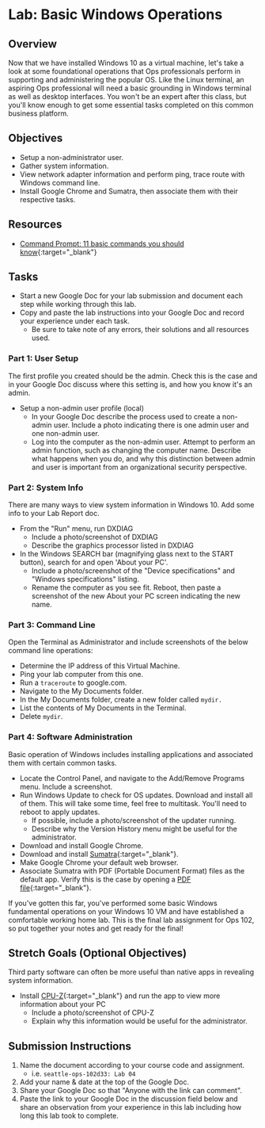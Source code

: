 # Lab: Basic Windows Operations

## Overview

Now that we have installed Windows 10 as a virtual machine, let's take a look at some foundational operations that Ops professionals perform in supporting and administering the popular OS. Like the Linux terminal, an aspiring Ops professional will need a basic grounding in Windows terminal as well as desktop interfaces. You won't be an expert after this class, but you'll know enough to get some essential tasks completed on this common business platform.

## Objectives

- Setup a non-administrator user.
- Gather system information.
- View network adapter information and perform ping, trace route with Windows command line.
- Install Google Chrome and Sumatra, then associate them with their respective tasks.

## Resources

- [Command Prompt: 11 basic commands you should know](https://www.digitalcitizen.life/command-prompt-how-use-basic-commands/){:target="_blank"}

## Tasks

- Start a new Google Doc for your lab submission and document each step while working through this lab.
- Copy and paste the lab instructions into your Google Doc and record your experience under each task.
  - Be sure to take note of any errors, their solutions and all resources used.

### Part 1: User Setup

The first profile you created should be the admin. Check this is the case and in your Google Doc discuss where this setting is, and how you know it's an admin.
- Setup a non-admin user profile (local)
  - In your Google Doc describe the process used to create a non-admin user. Include a photo indicating there is one admin user and one non-admin user.
  - Log into the computer as the non-admin user. Attempt to perform an admin function, such as changing the computer name. Describe what happens when you do, and why this distinction between admin and user is important from an organizational security perspective.

### Part 2: System Info

There are many ways to view system information in Windows 10. Add some info to your Lab Report doc.
  - From the "Run" menu, run DXDIAG
    - Include a photo/screenshot of DXDIAG
    - Describe the graphics processor listed in DXDIAG
  - In the Windows SEARCH bar (magnifying glass next to the START button), search for and open 'About your PC'.
    - Include a photo/screenshot of the "Device specifications" and "Windows specifications" listing.
    - Rename the computer as you see fit. Reboot, then paste a screenshot of the new About your PC screen indicating the new name.

### Part 3: Command Line

Open the Terminal as Administrator and include screenshots of the below command line operations:
- Determine the IP address of this Virtual Machine.
- Ping your lab computer from this one.
- Run a `traceroute` to google.com.
- Navigate to the My Documents folder.
- In the My Documents folder, create a new folder called `mydir.`
- List the contents of My Documents in the Terminal.
- Delete `mydir`.

### Part 4: Software Administration

Basic operation of Windows includes installing applications and associated them with certain common tasks.
- Locate the Control Panel, and navigate to the Add/Remove Programs menu. Include a screenshot.
- Run Windows Update to check for OS updates. Download and install all of them. This will take some time, feel free to multitask. You'll need to reboot to apply updates.
  - If possible, include a photo/screenshot of the updater running.
  - Describe why the Version History menu might be useful for the administrator.
- Download and install Google Chrome.
- Download and install [Sumatra](https://www.sumatrapdfreader.org/free-pdf-reader){:target="_blank"}.
- Make Google Chrome your default web browser.
- Associate Sumatra with PDF (Portable Document Format) files as the default app. Verify this is the case by opening a [PDF file](http://www.orimi.com/pdf-test.pdf){:target="_blank"}.

If you've gotten this far, you've performed some basic Windows fundamental operations on your Windows 10 VM and have established a comfortable working home lab. This is the final lab assignment for Ops 102, so put together your notes and get ready for the final!

## Stretch Goals (Optional Objectives)

Third party software can often be more useful than native apps in revealing system information.

- Install [CPU-Z](https://www.cpuid.com/softwares/cpu-z.html){:target="_blank"} and run the app to view more information about your PC
  - Include a photo/screenshot of CPU-Z
  - Explain why this information would be useful for the administrator.

## Submission Instructions

1. Name the document according to your course code and assignment.
   - i.e. `seattle-ops-102d33: Lab 04`
1. Add your name & date at the top of the Google Doc.
1. Share your Google Doc so that "Anyone with the link can comment".
1. Paste the link to your Google Doc in the discussion field below and share an observation from your experience in this lab including how long this lab took to complete.
